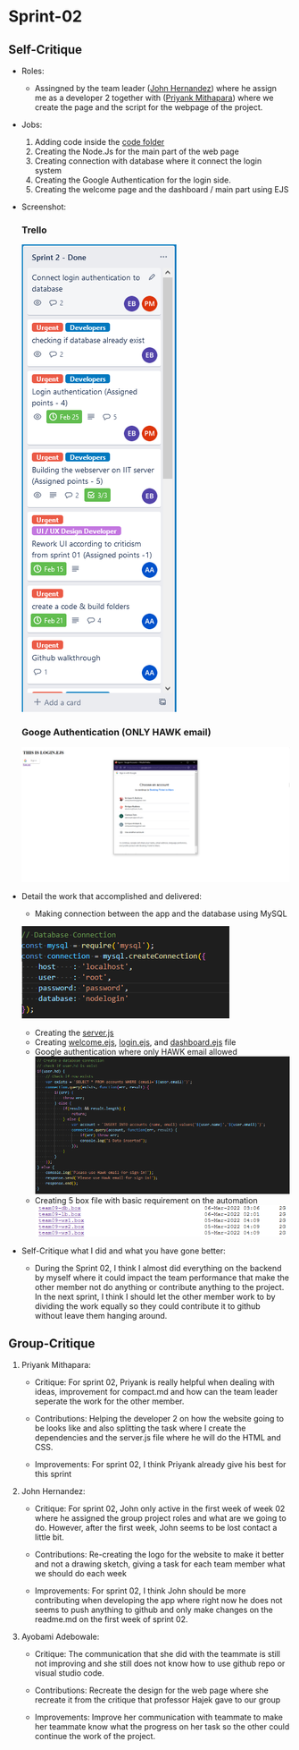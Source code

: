 # Sprint-02
## Self-Critique
* Roles:
    * Assingned by the team leader ([John Hernandez](https://github.com/johnhdez105)) where he assign me as a developer 2 together with ([Priyank Mithapara](https://github.com/pmithapara)) where we create the page and the script for the webpage of the project.
* Jobs:
    1.  Adding code inside the [code folder](https://github.com/illinoistech-itm/2022-team09w/tree/main/code) 
    2.  Creating the Node.Js for the main part of the web page
    3.  Creating connection with database where it connect the login system
    4.  Creating the Google Authentication for the login side.
    5.  Creating the welcome page and the dashboard / main part using EJS
* Screenshot:
    ### Trello
    ![Trello Board](media/trello.png)

    ### Googe Authentication (ONLY HAWK email)
    ![Login Page](media/login_page.png)
* Detail the work that accomplished and delivered:
    * Making connection between the app and the database using MySQL

    ![Database Connection](media/database_connection.png)
    * Creating the [server.js](https://github.com/illinoistech-itm/2022-team09w/blob/main/code/server.js)
    * Creating [welcome.ejs](https://github.com/illinoistech-itm/2022-team09w/blob/main/code/views/welcome.ejs), [login.ejs](https://github.com/illinoistech-itm/2022-team09w/blob/main/code/views/login.ejs), and [dashboard.ejs](https://github.com/illinoistech-itm/2022-team09w/blob/main/code/views/dashboard.ejs) file
    * Google authentication where only HAWK email allowed
    ![Hawk Authentication](media/hawk_email.png)
    * Creating 5 box file with basic requirement on the automation
    ![5 Box file](media/team09_box.png)
* Self-Critique what I did and what you have gone better:
    * During the Sprint 02, I think I almost did everything on the backend by myself where it could impact the team performance that make the other member not do anything or contribute anything to the project. In the next sprint, I think I should let the other member work to by dividing the work equally so they could contribute it to github without leave them hanging around.

## Group-Critique

1. Priyank Mithapara:
    * Critique: For sprint 02, Priyank is really helpful when dealing with ideas, improvement  for compact.md and how can the team leader seperate the work for the other member.

    * Contributions: Helping the developer 2 on how the website going to be looks like and also splitting the task where I create the dependencies and the server.js file where he will do the HTML and CSS.

    * Improvements: For sprint 02, I think Priyank already give his best for this sprint

2. John Hernandez:
    * Critique: For sprint 02, John only active in the first week of week 02 where he assigned the group project roles and what are we going to do. However, after the first week, John seems to be lost contact a little bit. 

    * Contributions: Re-creating the logo for the website to make it better and not a drawing sketch, giving a task for each team member what we should do each week

    * Improvements: For sprint 02, I think John should be more contributing when developing the app where right now he does not seems to push anything to github and only make changes on the readme.md on the first week of sprint 02.

3. Ayobami Adebowale:
    * Critique: The communication that she did with the teammate is still not improving and she still does not know how to use github repo or visual studio code.

    * Contributions: Recreate the design for the web page where she recreate it from the critique that professor Hajek gave to our group

    * Improvements: Improve her communication with teammate to make her teammate know what the progress on her task so the other could continue the work of the project.